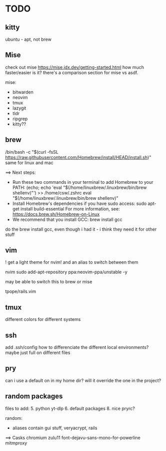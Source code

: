 # TODO

## kitty
ubuntu - apt, not brew

## Mise
check out mise
https://mise.jdx.dev/getting-started.html
how much faster/easier is it?
there's a comparison section for mise vs asdf.

mise:
 - bitwarden
 - neovim
 - tmux
 - lazygit
 - tldr
 - ripgrep
 - kitty??


## brew
/bin/bash -c "$(curl -fsSL https://raw.githubusercontent.com/Homebrew/install/HEAD/install.sh)"
same for linux and mac

==> Next steps:
- Run these two commands in your terminal to add Homebrew to your PATH:
    (echo; echo 'eval "$(/home/linuxbrew/.linuxbrew/bin/brew shellenv)"') >> /home/csw/.zshrc
    eval "$(/home/linuxbrew/.linuxbrew/bin/brew shellenv)"
- Install Homebrew's dependencies if you have sudo access:
    sudo apt-get install build-essential
  For more information, see:
    https://docs.brew.sh/Homebrew-on-Linux
- We recommend that you install GCC:
    brew install gcc

do the brew install gcc, even though i had it - i think they need it for other stuff


## vim
! get a light theme for nvim! and an alias to switch between them

nvim
  sudo add-apt-repository ppa:neovim-ppa/unstable -y

may be able to switch this to brew or mise

tpope/rails.vim


## tmux
different colors for different systems


## ssh
add .ssh/config
how to differenciate the different local environments?
maybe just full on different files


## pry
can i use a default on in my home dir?
will it override the one in the project?


## random packages
files to add:
 5. python
   yt-dlp
 6. default packages
 8. nice pryrc?

random:
 - aliases contain gui stuff, veryacrypt, rails

==> Casks
chromium
zulu11
font-dejavu-sans-mono-for-powerline
mitmproxy
